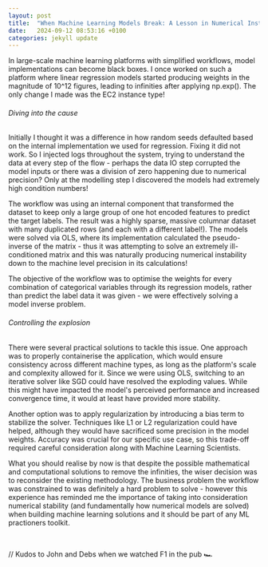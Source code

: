 ```yaml
---
layout: post
title:  "When Machine Learning Models Break: A Lesson in Numerical Instability [Regression] [Machine Learning]"
date:   2024-09-12 08:53:16 +0100
categories: jekyll update
---
```


In large-scale machine learning platforms with simplified workflows, model implementations can become black boxes. I once worked on such a platform where linear regression models started producing weights in the magnitude of 10^12 figures, leading to infinities after applying np.exp(). The only change I made was the EC2 instance type!

###### Diving into the cause

Initially I thought it was a difference in how random seeds defaulted based on the internal implementation we used for regression. Fixing it did not work. So I injected logs throughout the system, trying to understand the data at every step of the flow - perhaps the data IO step corrupted the model inputs or there was a division of zero happening due to numerical precision? Only at the modelling step I discovered the models had extremely high condition numbers!

The workflow was using an internal component that transformed the dataset to keep only a large group of one hot encoded features to predict the target labels. The result was a highly sparse, massive columnar dataset with many duplicated rows (and each with a different label!). The models were solved via OLS, where its implementation calculated the pseudo-inverse of the matrix - thus it was attempting to solve an extremely ill-conditioned matrix and this was naturally producing numerical instability down to the machine level precision in its calculations!

The objective of the workflow was to optimise the weights for every combination of categorical variables through its regression models, rather than predict the label data it was given - we were effectively solving a model inverse problem.

###### Controlling the explosion

There were several practical solutions to tackle this issue. One approach was to properly containerise the application, which would ensure consistency across different machine types, as long as the platform's scale and complexity allowed for it. Since we were using OLS, switching to an iterative solver like SGD could have resolved the exploding values. While this might have impacted the model's perceived performance and increased convergence time, it would at least have provided more stability.

Another option was to apply regularization by introducing a bias term to stabilize the solver. Techniques like L1 or L2 regularization could have helped, although they would have sacrificed some precision in the model weights. Accuracy was crucial for our specific use case, so this trade-off required careful consideration along with Machine Learning Scientists.

What you should realise by now is that despite the possible mathematical and computational solutions to remove the infinities, the wiser decision was to reconsider the existing methodology. The business problem the workflow was constrained to was definitely a hard problem to solve - however this experience has reminded me the importance of taking into consideration numerical stability (and fundamentally how numerical models are solved) when building machine learning solutions and it should be part of any ML practioners toolkit.

<br>

// Kudos to John and Debs when we watched F1 in the pub 🏎️
